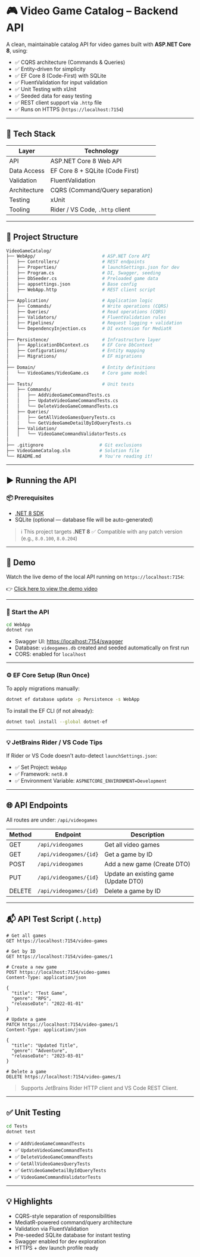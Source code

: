 # 🎮 Video Game Catalog – Backend API

A clean, maintainable catalog API for video games built with **ASP.NET Core 8**, using:

- ✅ CQRS architecture (Commands & Queries)
- ✅ Entity-driven for simplicity
- ✅ EF Core 8 (Code-First) with SQLite
- ✅ FluentValidation for input validation
- ✅ Unit Testing with xUnit
- ✅ Seeded data for easy testing
- ✅ REST client support via `.http` file
- ✅ Runs on HTTPS (`https://localhost:7154`)

---

## 🔧 Tech Stack

| Layer         | Technology                        |
|---------------|-----------------------------------|
| API           | ASP.NET Core 8 Web API            |
| Data Access   | EF Core 8 + SQLite (Code First)   |
| Validation    | FluentValidation                  |
| Architecture  | CQRS (Command/Query separation)   |
| Testing       | xUnit                             |
| Tooling       | Rider / VS Code, `.http` client   |

---

## 🧱 Project Structure

```bash
VideoGameCatalog/
├── WebApp/                         # ASP.NET Core API
│   ├── Controllers/                # REST endpoints
│   ├── Properties/                 # launchSettings.json for dev
│   ├── Program.cs                  # DI, Swagger, seeding
│   ├── DbSeeder.cs                 # Preloaded game data
│   ├── appsettings.json            # Base config
│   ├── WebApp.http                 # REST client script
│
├── Application/                    # Application logic
│   ├── Commands/                   # Write operations (CQRS)
│   ├── Queries/                    # Read operations (CQRS)
│   ├── Validators/                 # FluentValidation rules
│   ├── Pipelines/                  # Request logging + validation
│   └── DependencyInjection.cs      # DI extension for MediatR
│
├── Persistence/                    # Infrastructure layer
│   ├── ApplicationDbContext.cs     # EF Core DbContext
│   ├── Configurations/             # Entity mapping
│   ├── Migrations/                 # EF migrations
│
├── Domain/                         # Entity definitions
│   └── VideoGames/VideoGame.cs     # Core game model
│
├── Tests/                          # Unit tests
│   ├── Commands/
│   │   ├── AddVideoGameCommandTests.cs
│   │   ├── UpdateVideoGameCommandTests.cs
│   │   └── DeleteVideoGameCommandTests.cs
│   ├── Queries/
│   │   ├── GetAllVideoGamesQueryTests.cs
│   │   └── GetVideoGameDetailByIdQueryTests.cs
│   ├── Validation/
│   │   └── VideoGameCommandValidatorTests.cs
│
├── .gitignore                     # Git exclusions
├── VideoGameCatalog.sln           # Solution file
└── README.md                      # You're reading it!
````

---

## ▶️ Running the API

### 📦 Prerequisites

* [.NET 8 SDK](https://dotnet.microsoft.com/en-us/download/dotnet/8.0)
* SQLite (optional — database file will be auto-generated)

> ℹ️ This project targets **.NET 8**
> ✅ Compatible with any patch version (e.g., `8.0.100`, `8.0.204`)

---

## 🎥 Demo

Watch the live demo of the local API running on `https://localhost:7154`:

👉 [Click here to view the demo video](https://github.com/user-attachments/assets/57d2751e-23ad-4d57-85a3-5d6d480c2b4f)

---


### 🚀 Start the API

```bash
cd WebApp
dotnet run
```

* Swagger UI: [https://localhost:7154/swagger](https://localhost:7154/swagger)
* Database: `videogames.db` created and seeded automatically on first run
* CORS: enabled for `localhost`

---

### ⚙️ EF Core Setup (Run Once)

To apply migrations manually:

```bash
dotnet ef database update -p Persistence -s WebApp
```

To install the EF CLI (if not already):

```bash
dotnet tool install --global dotnet-ef
```

---

### 💡 JetBrains Rider / VS Code Tips

If Rider or VS Code doesn't auto-detect `launchSettings.json`:

* ✅ Set Project: `WebApp`
* ✅ Framework: `net8.0`
* ✅ Environment Variable: `ASPNETCORE_ENVIRONMENT=Development`

---

## 🌐 API Endpoints

All routes are under: `/api/videogames`

| Method | Endpoint               | Description                          |
| ------ | ---------------------- | ------------------------------------ |
| GET    | `/api/videogames`      | Get all video games                  |
| GET    | `/api/videogames/{id}` | Get a game by ID                     |
| POST   | `/api/videogames`      | Add a new game (Create DTO)          |
| PUT    | `/api/videogames/{id}` | Update an existing game (Update DTO) |
| DELETE | `/api/videogames/{id}` | Delete a game by ID                  |

---

## 📬 API Test Script (`.http`)

```http
# Get all games
GET https://localhost:7154/video-games

# Get by ID
GET https://localhost:7154/video-games/1

# Create a new game
POST https://localhost:7154/video-games
Content-Type: application/json

{
  "title": "Test Game",
  "genre": "RPG",
  "releaseDate": "2022-01-01"
}

# Update a game
PATCH https://localhost:7154/video-games/1
Content-Type: application/json

{
  "title": "Updated Title",
  "genre": "Adventure",
  "releaseDate": "2023-03-01"
}

# Delete a game
DELETE https://localhost:7154/video-games/1
```

> Supports JetBrains Rider HTTP client and VS Code REST Client.

---

## ✅ Unit Testing

```bash
cd Tests
dotnet test
```

* ✅ `AddVideoGameCommandTests`
* ✅ `UpdateVideoGameCommandTests`
* ✅ `DeleteVideoGameCommandTests`
* ✅ `GetAllVideoGamesQueryTests`
* ✅ `GetVideoGameDetailByIdQueryTests`
* ✅ `VideoGameCommandValidatorTests`

---

## 💡 Highlights

* CQRS-style separation of responsibilities
* MediatR-powered command/query architecture
* Validation via FluentValidation
* Pre-seeded SQLite database for instant testing
* Swagger enabled for dev exploration
* HTTPS + dev launch profile ready
